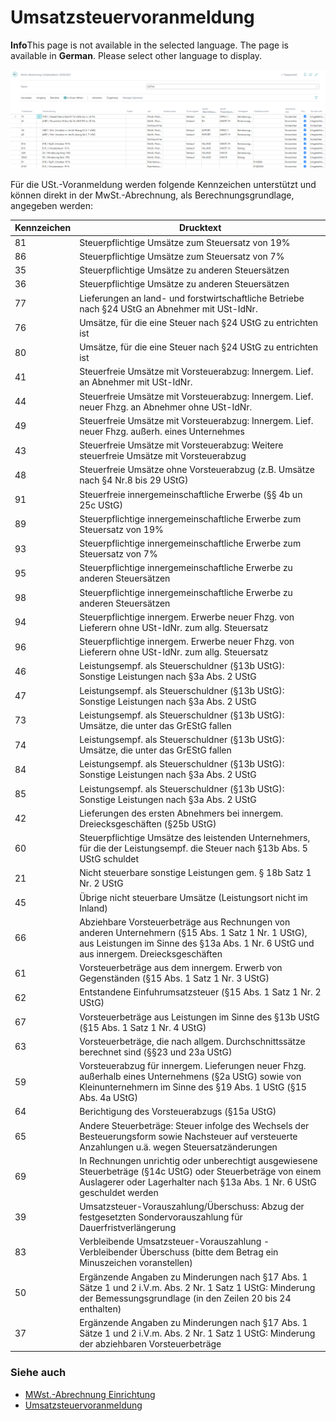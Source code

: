 # Umsatzsteuervoranmeldung

<div class="alert alert-info">
    <i class="fa-duotone fa-thin fa-lightbulb fa-lg"></i> <strong>Info</strong>This page is not available in the selected language. The page is available in <b>German</b>. Please select other language to display.
</div>

![MwSt.-Abrechnung UStVA](/assets/images/365-business-eric/vat-statement-sales-vat-adv-notif-de.png)

Für die USt.-Voranmeldung werden folgende Kennzeichen unterstützt und können direkt in der MwSt.-Abrechnung, als Berechnungsgrundlage, angegeben werden:

| Kennzeichen | Drucktext |
| --- | --- |
| 81 | Steuerpflichtige Umsätze zum Steuersatz von 19% |
| 86 | Steuerpflichtige Umsätze zum Steuersatz von 7% |
| 35 | Steuerpflichtige Umsätze zu anderen Steuersätzen |
| 36 | Steuerpflichtige Umsätze zu anderen Steuersätzen |
| 77 | Lieferungen an land- und forstwirtschaftliche Betriebe nach §24 UStG an Abnehmer mit USt-IdNr. |
| 76 | Umsätze, für die eine Steuer nach §24 UStG zu entrichten ist |
| 80 | Umsätze, für die eine Steuer nach §24 UStG zu entrichten ist |
| 41 | Steuerfreie Umsätze mit Vorsteuerabzug: Innergem. Lief. an Abnehmer mit USt-IdNr. |
| 44 | Steuerfreie Umsätze mit Vorsteuerabzug: Innergem. Lief. neuer Fhzg. an Abnehmer ohne USt-IdNr. |
| 49 | Steuerfreie Umsätze mit Vorsteuerabzug: Innergem. Lief. neuer Fhzg. außerh. eines Unternehmes |
| 43 | Steuerfreie Umsätze mit Vorsteuerabzug: Weitere steuerfreie Umsätze mit Vorsteuerabzug |
| 48 | Steuerfreie Umsätze ohne Vorsteuerabzug (z.B. Umsätze nach §4 Nr.8 bis 29 UStG) |
| 91 | Steuerfreie innergemeinschaftliche Erwerbe (§§ 4b un 25c UStG) |
| 89 | Steuerpflichtige innergemeinschaftliche Erwerbe zum Steuersatz von 19% |
| 93 | Steuerpflichtige innergemeinschaftliche Erwerbe zum Steuersatz von 7% |
| 95 | Steuerpflichtige innergemeinschaftliche Erwerbe zu anderen Steuersätzen |
| 98 | Steuerpflichtige innergemeinschaftliche Erwerbe zu anderen Steuersätzen |
| 94 | Steuerpflichtige innergem. Erwerbe neuer Fhzg. von Lieferern ohne USt-IdNr. zum allg. Steuersatz |
| 96 | Steuerpflichtige innergem. Erwerbe neuer Fhzg. von Lieferern ohne USt-IdNr. zum allg. Steuersatz |
| 46 | Leistungsempf. als Steuerschuldner (§13b UStG): Sonstige Leistungen nach §3a Abs. 2 UStG |
| 47 | Leistungsempf. als Steuerschuldner (§13b UStG): Sonstige Leistungen nach §3a Abs. 2 UStG |
| 73 | Leistungsempf. als Steuerschuldner (§13b UStG): Umsätze, die unter das GrEStG fallen |
| 74 | Leistungsempf. als Steuerschuldner (§13b UStG): Umsätze, die unter das GrEStG fallen |
| 84 | Leistungsempf. als Steuerschuldner (§13b UStG): Sonstige Leistungen nach §3a Abs. 2 UStG |
| 85 | Leistungsempf. als Steuerschuldner (§13b UStG): Sonstige Leistungen nach §3a Abs. 2 UStG |
| 42 | Lieferungen des ersten Abnehmers bei innergem. Dreiecksgeschäften (§25b UStG) |
| 60 | Steuerpflichtige Umsätze des leistenden Unternehmers, für die der Leistungsempf. die Steuer nach §13b Abs. 5 UStG schuldet |
| 21 | Nicht steuerbare sonstige Leistungen gem. § 18b Satz 1 Nr. 2 UStG |
| 45 | Übrige nicht steuerbare Umsätze (Leistungsort nicht im Inland) |
| 66 | Abziehbare Vorsteuerbeträge aus Rechnungen von anderen Unternehmern (§15 Abs. 1 Satz 1 Nr. 1 UStG), aus Leistungen im Sinne des §13a Abs. 1 Nr. 6 UStG und aus innergem. Dreiecksgeschäften |
| 61 | Vorsteuerbeträge aus dem innergem. Erwerb von Gegenständen (§15 Abs. 1 Satz 1 Nr. 3 UStG) |
| 62 | Entstandene Einfuhrumsatzsteuer (§15 Abs. 1 Satz 1 Nr. 2 UStG) |
| 67 | Vorsteuerbeträge aus Leistungen im Sinne des §13b UStG (§15 Abs. 1 Satz 1 Nr. 4 UStG) |
| 63 | Vorsteuerbeträge, die nach allgem. Durchschnittssätze berechnet sind (§§23 und 23a UStG) |
| 59 | Vorsteuerabzug für innergem. Lieferungen neuer Fhzg. außerhalb eines Unternehmens (§2a UStG) sowie von Kleinunternehmern im Sinne des §19 Abs. 1 UStG (§15 Abs. 4a UStG) |
| 64 | Berichtigung des Vorsteuerabzugs (§15a UStG) |
| 65 | Andere Steuerbeträge: Steuer infolge des Wechsels der Besteuerungsform sowie Nachsteuer auf versteuerte Anzahlungen u.ä. wegen Steuersatzänderungen |
| 69 | In Rechnungen unrichtig oder unberechtigt ausgewiesene Steuerbeträge (§14c UStG) oder Steuerbeträge von einem Auslagerer oder Lagerhalter nach §13a Abs. 1 Nr. 6 UStG geschuldet werden |
| 39 | Umsatzsteuer-Vorauszahlung/Überschuss: Abzug der festgesetzten Sondervorauszahlung für Dauerfristverlängerung |
| 83 | Verbleibende Umsatzsteuer-Vorauszahlung - Verbleibender Überschuss (bitte dem Betrag ein Minuszeichen voranstellen) |
| 50 | Ergänzende Angaben zu Minderungen nach §17 Abs. 1 Sätze 1 und 2 i.V.m. Abs. 2 Nr. 1 Satz 1 UStG: Minderung der Bemessungsgrundlage (in den Zeilen 20 bis 24 enthalten) |
| 37 | Ergänzende Angaben zu Minderungen nach §17 Abs. 1 Sätze 1 und 2 i.V.m. Abs. 2 Nr. 1 Satz 1 UStG: Minderung der abziehbaren Vorsteuerbeträge

### Siehe auch
 - [MWst.-Abrechnung Einrichtung](vat-statement-setup.md)
 - [Umsatzsteuervoranmeldung](../elster-sales-vat-adv-notification.md)